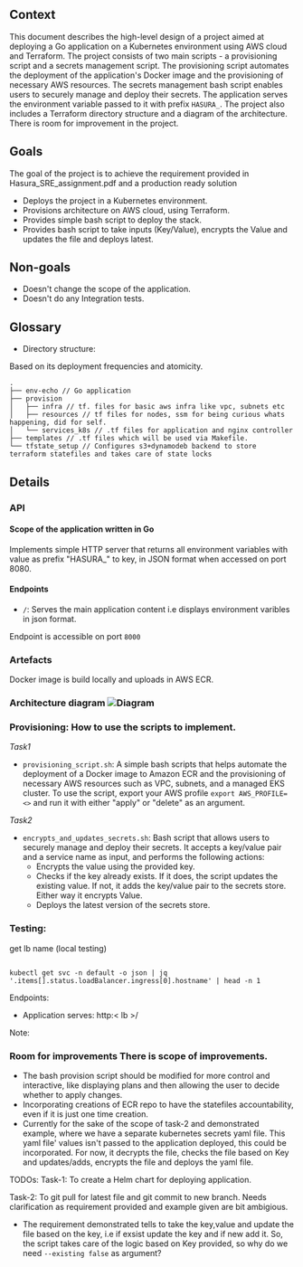 
## Context 

This document describes the high-level design of a project aimed at deploying a Go application on a Kubernetes environment using AWS cloud and Terraform. The project consists of two main scripts - a provisioning script and a secrets management script. The provisioning script automates the deployment of the application's Docker image and the provisioning of necessary AWS resources. The secrets management bash script enables users to securely manage and deploy their secrets.
The application serves the environment variable passed to it with prefix `HASURA_`. The project also includes a Terraform directory structure and a diagram of the architecture. There is room for improvement in the project.

## Goals   
The goal of the project is to achieve the requirement provided in Hasura_SRE_assignment.pdf and a production ready solution
- Deploys the project in a Kubernetes environment.     
- Provisions architecture on AWS cloud, using Terraform.   
- Provides simple bash script to deploy the stack. 
- Provides bash script to take inputs (Key/Value), encrypts the Value and updates the file and deploys latest.  
      
## Non-goals   
- Doesn't change the scope of the application.         
- Doesn't do any Integration tests. 
      
    
## Glossary  
  
 - Directory structure:  
 
 Based on its deployment frequencies and atomicity.
 
```
.
├── env-echo // Go application
├── provision
│   ├── infra // tf. files for basic aws infra like vpc, subnets etc 
│   ├── resources // tf files for nodes, ssm for being curious whats happening, did for self.
│   └── services_k8s // .tf files for application and nginx controller 
├── templates // .tf files which will be used via Makefile.  
└── tfstate_setup // Configures s3+dynamodeb backend to store terraform statefiles and takes care of state locks

```

  
  ## Details       
 ### API   
#### Scope of the application written in Go 
  
Implements simple HTTP server that returns all environment variables with value as prefix "HASURA_" to key, in JSON format when accessed on port 8080.    
    
#### Endpoints   
- `/`: Serves the main application content i.e displays environment varibles in json format.    

Endpoint is accessible on port `8000`    
 
### Artefacts  
  
Docker image is build locally and uploads in AWS ECR.   
    
### Architecture diagram ![Diagram](https://github.com/ashwiniag/hasura-assignment/blob/main/hasura-architecture.png?raw=true)    
    
    
### Provisioning: How to use the scripts to implement. 

*Task1*  
- `provisioning_script.sh`: A simple bash scripts that helps automate the deployment of a Docker image to Amazon ECR and the provisioning of necessary AWS resources such as VPC, subnets, and a managed EKS cluster.
To use the script, export your AWS profile `export AWS_PROFILE=<>` and run it with either "apply" or "delete" as an argument. 

*Task2*      
- `encrypts_and_updates_secrets.sh`: Bash script that allows users to securely manage and deploy their secrets. It accepts a key/value pair and a service name as input, and performs the following actions:
    - Encrypts the value using the provided key.
    - Checks if the key already exists. If it does, the script updates the existing value. If not, it adds the key/value pair to the secrets store. Either way it encrypts Value. 
    - Deploys the latest version of the secrets store.
    
    
### Testing:  
 
get lb name (local testing)  
```

kubectl get svc -n default -o json | jq '.items[].status.loadBalancer.ingress[0].hostname' | head -n 1

 ``` 

Endpoints:  

- Application serves: http:< lb >/  

Note:
  
###  Room for improvements There is scope of improvements. 

- The bash provision script should be modified for more control and interactive, like displaying plans and then allowing the user to decide whether to apply changes. 
- Incorporating creations of ECR repo to have the statefiles accountability, even if it is just one time creation. 
- Currently for the sake of the scope of task-2 and demonstrated example, where we have a separate kubernetes secrets yaml file. This yaml file' values isn't passed to the application deployed, this could be incorporated. 
For now, it decrypts the file, checks the file based on Key and updates/adds, encrypts the file and deploys the yaml file. 
 

TODOs:
Task-1:
To create a Helm chart for deploying application.

Task-2:
To git pull for latest file and git commit to new branch.
Needs clarification as requirement provided and example given are bit ambigious. 
- The requirement demonstrated tells to take the key,value and update the file based on the key, i.e if exsist update the key and if new add it.
  So, the script takes care of the logic based on Key provided, so why do we need `--existing false` as argument? 
